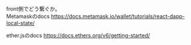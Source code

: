 front側でどう繋ぐか。
<br>
Metamaskのdocs
https://docs.metamask.io/wallet/tutorials/react-dapp-local-state/

ether.jsのdocs
https://docs.ethers.org/v6/getting-started/
